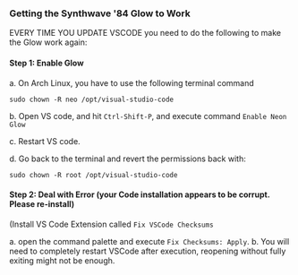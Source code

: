 ### Getting the Synthwave '84 Glow to Work

EVERY TIME YOU UPDATE VSCODE you need to do the following to make the Glow work again:

#### Step 1: Enable Glow

a. On Arch Linux, you have to use the following terminal command

```
sudo chown -R neo /opt/visual-studio-code
```

b. Open VS code, and hit `Ctrl-Shift-P`, and execute command `Enable Neon Glow`
  
c. Restart VS code.
  
d. Go back to the terminal and revert the permissions back with:

```
sudo chown -R root /opt/visual-studio-code
```

#### Step 2: Deal with Error (your Code installation appears to be corrupt.  Please re-install)
(Install VS Code Extension called `Fix VSCode Checksums`

a. open the command palette and execute `Fix Checksums: Apply`. 
b. You will need to completely restart VSCode after execution, reopening without fully exiting might not be enough.





